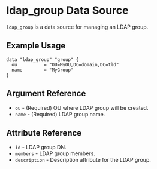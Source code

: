 # ldap_group Data Source

`ldap_group` is a data source for managing an LDAP group.

## Example Usage

```hcl
data "ldap_group" "group" {
  ou          = "OU=MyOU,DC=domain,DC=tld"
  name        = "MyGroup"
}
```

## Argument Reference

* `ou` - (Required) OU where LDAP group will be created.
* `name` - (Required) LDAP group name.

## Attribute Reference

* `id` - LDAP group DN.
* `members` - LDAP group members.
* `description` - Description attribute for the LDAP group.